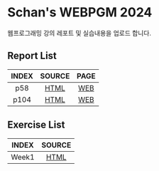 # Schan's WEBPGM 2024
웹프로그래밍 강의 레포트 및 실습내용을 업로드 합니다.

## Report List
|INDEX|SOURCE|PAGE|
|:---:|:---:|:---:|
| p58 | [HTML](/0910/Report/p58/index.html) | [WEB](schan-0.github.io/webpgm/0910/Report/p58/index.html) |
| p104 | [HTML](/0910/Report/p104/index.html) | [WEB](schan-0.github.io/webpgm/0910/Report/p104/index.html) |

## Exercise List
|INDEX|SOURCE|
|:---:|:---:|
| Week1 | [HTML](/0910/0910.html) |
